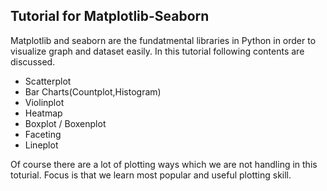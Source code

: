 ## Tutorial for Matplotlib-Seaborn ## 

Matplotlib and seaborn are the fundatmental libraries in Python in order to visualize graph and dataset easily.
In this tutorial following contents are discussed. 

- Scatterplot 
- Bar Charts(Countplot,Histogram) 
- Violinplot 
- Heatmap
- Boxplot / Boxenplot 
- Faceting 
- Lineplot

Of course there are a lot of plotting ways which we are not handling in this toturial. 
Focus is that we learn most popular and useful plotting skill. 
